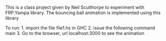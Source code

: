 This is a class project given by Neil Sculthorpe to experiment with FRP.Yampa library.
The bouncing ball animation is implemented using this library

To run:
		1. import the file file1.hs in GHC
		2. issue the following command
			main
		3. Go to the browser, url localhost:3000 to see the animation